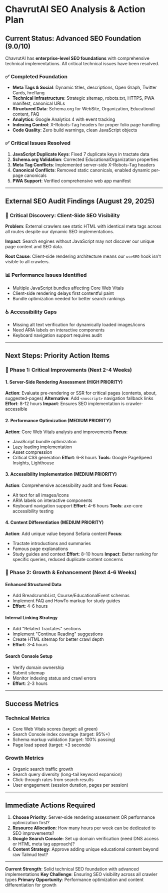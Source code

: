 # ChavrutAI SEO Analysis & Action Plan

## Current Status: Advanced SEO Foundation (9.0/10)

ChavrutAI has **enterprise-level SEO foundations** with comprehensive technical implementations. All critical technical issues have been resolved.

### ✅ **Completed Foundation**
- **Meta Tags & Social**: Dynamic titles, descriptions, Open Graph, Twitter Cards, hreflang
- **Technical Infrastructure**: Strategic sitemap, robots.txt, HTTPS, PWA manifest, canonical URLs
- **Structured Data**: Schema.org for WebSite, Organization, Educational content, FAQ
- **Analytics**: Google Analytics 4 with event tracking
- **Indexing Control**: X-Robots-Tag headers for proper folio page handling
- **Code Quality**: Zero build warnings, clean JavaScript objects

### ✅ **Critical Issues Resolved**
1. **JavaScript Duplicate Keys**: Fixed 7 duplicate keys in tractate data
2. **Schema.org Validation**: Corrected EducationalOrganization properties
3. **Meta Tag Conflicts**: Implemented server-side X-Robots-Tag headers
4. **Canonical Conflicts**: Removed static canonicals, enabled dynamic per-page canonicals
5. **PWA Support**: Verified comprehensive web app manifest

---

## External SEO Audit Findings (August 29, 2025)

### 🚨 **Critical Discovery: Client-Side SEO Visibility**
**Problem**: External crawlers see static HTML with identical meta tags across all routes despite our dynamic SEO implementations.

**Impact**: Search engines without JavaScript may not discover our unique page content and SEO data.

**Root Cause**: Client-side rendering architecture means our `useSEO` hook isn't visible to all crawlers.

### 📊 **Performance Issues Identified**
- Multiple JavaScript bundles affecting Core Web Vitals
- Client-side rendering delays first contentful paint
- Bundle optimization needed for better search rankings

### ♿ **Accessibility Gaps**
- Missing alt text verification for dynamically loaded images/icons
- Need ARIA labels on interactive components
- Keyboard navigation support requires audit

---

## Next Steps: Priority Action Items

### 🎯 **Phase 1: Critical Improvements (Next 2-4 Weeks)**

#### 1. Server-Side Rendering Assessment (HIGH PRIORITY)
**Action**: Evaluate pre-rendering or SSR for critical pages (contents, about, suggested-pages)
**Alternative**: Add `<noscript>` navigation fallback links
**Effort**: 8-12 hours
**Impact**: Ensures SEO implementation is crawler-accessible

#### 2. Performance Optimization (MEDIUM PRIORITY)
**Action**: Core Web Vitals analysis and improvements
**Focus**: 
- JavaScript bundle optimization
- Lazy loading implementation
- Asset compression
- Critical CSS generation
**Effort**: 6-8 hours
**Tools**: Google PageSpeed Insights, Lighthouse

#### 3. Accessibility Implementation (MEDIUM PRIORITY)
**Action**: Comprehensive accessibility audit and fixes
**Focus**:
- Alt text for all images/icons
- ARIA labels on interactive components
- Keyboard navigation support
**Effort**: 4-6 hours
**Tools**: axe-core accessibility testing

#### 4. Content Differentiation (MEDIUM PRIORITY)
**Action**: Add unique value beyond Sefaria content
**Focus**:
- Tractate introductions and summaries
- Famous page explanations
- Study guides and context
**Effort**: 8-10 hours
**Impact**: Better ranking for specific queries, reduced duplicate content concerns

### 🚀 **Phase 2: Growth & Enhancement (Next 4-6 Weeks)**

#### Enhanced Structured Data
- Add BreadcrumbList, Course/EducationalEvent schemas
- Implement FAQ and HowTo markup for study guides
- **Effort**: 4-6 hours

#### Internal Linking Strategy
- Add "Related Tractates" sections
- Implement "Continue Reading" suggestions
- Create HTML sitemap for better crawl depth
- **Effort**: 3-4 hours

#### Search Console Setup
- Verify domain ownership
- Submit sitemap
- Monitor indexing status and crawl errors
- **Effort**: 2-3 hours

---

## Success Metrics

### Technical Metrics
- Core Web Vitals scores (target: all green)
- Search Console index coverage (target: 95%+)
- Schema markup validation (target: 100% passing)
- Page load speed (target: <3 seconds)

### Growth Metrics
- Organic search traffic growth
- Search query diversity (long-tail keyword expansion)
- Click-through rates from search results
- User engagement (session duration, pages per session)

---

## Immediate Actions Required

1. **Choose Priority**: Server-side rendering assessment OR performance optimization first?
2. **Resource Allocation**: How many hours per week can be dedicated to SEO improvements?
3. **Google Search Console**: Set up domain verification (need DNS access or HTML meta tag approach)?
4. **Content Strategy**: Approve adding unique educational content beyond raw Talmud text?

---

**Current Strength**: Solid technical SEO foundation with advanced implementations
**Key Challenge**: Ensuring SEO visibility across all crawler types
**Primary Opportunity**: Performance optimization and content differentiation for growth